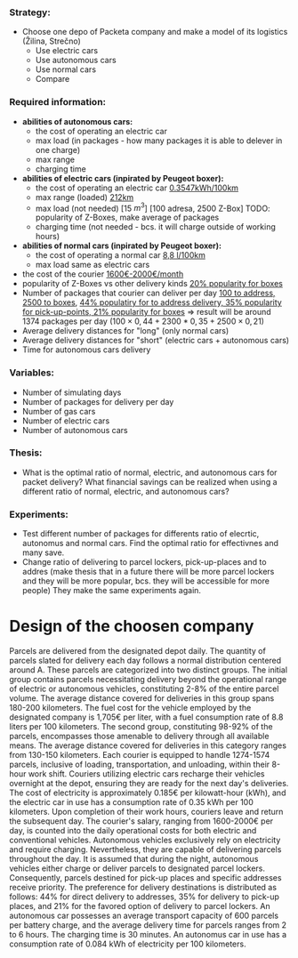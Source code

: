 
### Strategy:

+ Choose one depo of Packeta company and make a model of its logistics (Žilina, Strečno)
    - Use electric cars
    - Use autonomous cars
    - Use normal cars
    - Compare


### Required information:

+ **abilities of autonomous cars:**
    + the cost of operating an electric car
    + max load (in packages - how many packages it is able to delever in one charge)
    + max range
    + charging time
+ **abilities of electric cars (inpirated by Peugeot boxer):**
    + the cost of operating an electric car [0.3547kWh/100km](https://www.peugeot.cz/modelova-rada/boxer-furgon.html)
    + max range (loaded) [212km](https://www.peugeot.cz/modelova-rada/boxer-furgon.html)
    + max load (not needed) [15 $m^3$] [100 adresa, 2500 Z-Box] TODO: popularity of Z-Boxes, make average of packages
    + charging time (not needed - bcs. it will charge outside of working hours)
+ **abilities of normal cars (inpirated by Peugeot boxer):**
    + the cost of operating a normal car [8,8 l/100km](https://www.peugeot.cz/modelova-rada/boxer-furgon.html)
    + max load same as electric cars
+ the cost of the courier [1600€-2000€/month](https://www.profesia.sk/praca/packeta-slovakia/O4706942)
+ popularity of Z-Boxes vs other delivery kinds [20% popularity for boxes](https://komoraplus.cz/2023/09/21/nad-boxy-stale-jasne-vede-doruceni-domu/)
+ Number of packages that courier can deliver per day [100 to address, 2500 to boxes](https://www.forbes.sk/packeta-slovakia-dorucila-medzirocne-o-36-percent-viac-zasielok-ludia-si-oblubili-najma-z-boxy/), [44% populatiry for to address delivery, 35% popularity for pick-up-points, 21% popularity for boxes](https://komoraplus.cz/2023/09/21/nad-boxy-stale-jasne-vede-doruceni-domu/) => result will be around 1374 packages per day ($100×0,44+2300*0,35+2500×0,21$)
+ Average delivery distances for "long" (only normal cars)
+ Average delivery distances for "short" (electric cars + autonomous cars) 
+ Time for autonomous cars  delivery


### Variables:

+ Number of simulating days
+ Number of packages for delivery per day
+ Number of gas cars
+ Number of electric cars
+ Number of autonomous cars


### Thesis:

+ What is the optimal ratio of normal, electric, and autonomous cars for packet delivery? What financial savings can be realized when using a different ratio of normal, electric, and autonomous cars?

### Experiments:

+ Test different number of packages for differents ratio of elecrtic, autonomus and normal cars. Find the optimal ratio for effectivnes and many save.
+ Change ratio of delivering to parcel lockers, pick-up-places and to addres (make thesis that in a future there will be more parcel lockers and they will be more popular, bcs. they will be accessible for more people) They make the same experiments again.


# Design of the choosen company

Parcels are delivered from the designated depot daily. The quantity of parcels slated for delivery each day follows a normal distribution centered around A. These parcels are categorized into two distinct groups. The initial group contains parcels necessitating delivery beyond the operational range of electric or autonomous vehicles, constituting 2-8% of the entire parcel volume. The average distance covered for deliveries in this group spans 180-200 kilometers. The fuel cost for the vehicle employed by the designated company is 1,705€ per liter, with a fuel consumption rate of 8.8 liters per 100 kilometers.
The second group, constituting 98-92% of the parcels, encompasses those amenable to delivery through all available means. The average distance covered for deliveries in this category ranges from 130-150 kilometers. Each courier is equipped to handle 1274-1574 parcels, inclusive of loading, transportation, and unloading, within their 8-hour work shift. Couriers utilizing electric cars recharge their vehicles overnight at the depot, ensuring they are ready for the next day's deliveries. The cost of electricity is approximately 0.185€ per kilowatt-hour (kWh), and the electric car in use has a consumption rate of 0.35 kWh per 100 kilometers.
Upon completion of their work hours, couriers leave and return the subsequent day. The courier's salary, ranging from 1600-2000€ per day, is counted into the daily operational costs for both electric and conventional vehicles. Autonomous vehicles exclusively rely on electricity and require charging. Nevertheless, they are capable of delivering parcels throughout the day. It is assumed that during the night, autonomous vehicles either charge or deliver parcels to designated parcel lockers. Consequently, parcels destined for pick-up places and specific addresses receive priority. The preference for delivery destinations is distributed as follows: 44% for direct delivery to addresses, 35% for delivery to pick-up places, and 21% for the favored option of delivery to parcel lockers.
An autonomous car possesses an average transport capacity of 600 parcels per battery charge, and the average delivery time for parcels ranges from 2 to 6 hours. The charging time is 30 minutes. An autonomus car in use has a consumption rate of 0.084 kWh of electricity per 100 kilometers.